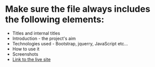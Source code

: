 <h1>Make sure the file always includes the following elements:</h1>
<ul>
<li>Titles and internal titles</li>
<li>Introduction - the project's aim</li>
<li>Technologies used - Bootstrap, jquerry, JavaScript etc...</li>
<li>How to use it</li>
<li>Screenshots</li>
<li><a href="https://lilslash.github.io/MarvelProject/">Link to the live site</a></li>
</ul>
